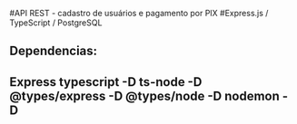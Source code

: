 #API REST - cadastro de usuários e pagamento por PIX
#Express.js / TypeScript / PostgreSQL


Dependencias:
-----------------------
Express
typescript -D
ts-node -D 
@types/express -D
@types/node -D
nodemon -D
-----------------------
